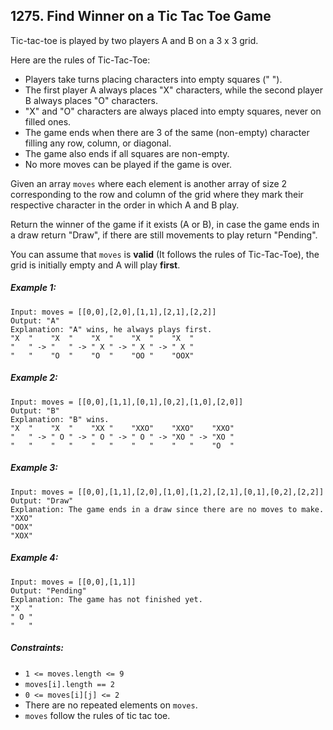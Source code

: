 ## 1275. Find Winner on a Tic Tac Toe Game
Tic-tac-toe is played by two players A and B on a 3 x 3 grid.

Here are the rules of Tic-Tac-Toe:

* Players take turns placing characters into empty squares (" ").
* The first player A always places "X" characters, while the second player B always places "O" characters.
* "X" and "O" characters are always placed into empty squares, never on filled ones.
* The game ends when there are 3 of the same (non-empty) character filling any row, column, or diagonal.
* The game also ends if all squares are non-empty.
* No more moves can be played if the game is over.

Given an array ```moves``` where each element is another array of size 2 corresponding to the row and column of the grid where they mark their respective character in the order in which A and B play.

Return the winner of the game if it exists (A or B), in case the game ends in a draw return "Draw", if there are still movements to play return "Pending".

You can assume that ```moves``` is **valid** (It follows the rules of Tic-Tac-Toe), the grid is initially empty and A will play **first**.

##### Example 1:
```
Input: moves = [[0,0],[2,0],[1,1],[2,1],[2,2]]
Output: "A"
Explanation: "A" wins, he always plays first.
"X  "    "X  "    "X  "    "X  "    "X  "
"   " -> "   " -> " X " -> " X " -> " X "
"   "    "O  "    "O  "    "OO "    "OOX"
```
##### Example 2:
```
Input: moves = [[0,0],[1,1],[0,1],[0,2],[1,0],[2,0]]
Output: "B"
Explanation: "B" wins.
"X  "    "X  "    "XX "    "XXO"    "XXO"    "XXO"
"   " -> " O " -> " O " -> " O " -> "XO " -> "XO "
"   "    "   "    "   "    "   "    "   "    "O  "
```
##### Example 3:
```
Input: moves = [[0,0],[1,1],[2,0],[1,0],[1,2],[2,1],[0,1],[0,2],[2,2]]
Output: "Draw"
Explanation: The game ends in a draw since there are no moves to make.
"XXO"
"OOX"
"XOX"
```
##### Example 4:
```
Input: moves = [[0,0],[1,1]]
Output: "Pending"
Explanation: The game has not finished yet.
"X  "
" O "
"   "
```

##### Constraints:

* ```1 <= moves.length <= 9```
* ```moves[i].length == 2```
* ```0 <= moves[i][j] <= 2```
* There are no repeated elements on ```moves```.
* ```moves``` follow the rules of tic tac toe.